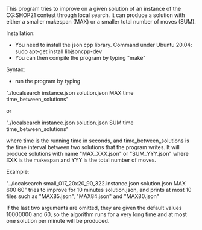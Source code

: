This program tries to improve on a given solution of an instance of the CG:SHOP21 contest through local search. It can produce a solution with either a smaller makespan (MAX) or a smaller total number of moves (SUM). 

Installation:
- You need to install the json cpp library. Command under Ubuntu 20.04:
sudo apt-get install libjsoncpp-dev
- You can then compile the program by typing "make"

Syntax:
- run the program by typing 

"./localsearch instance.json solution.json MAX time time_between_solutions" 

or 

"./localsearch instance.json solution.json SUM time time_between_solutions" 

where time is the running time in seconds, and time_between_solutions is the time interval between two solutions that the program writes. It will produce solutions with name "MAX_XXX.json" or "SUM_YYY.json" where XXX is the makespan and YYY is the total number of moves.

Example:

"../localsearch small_017_20x20_90_322.instance.json solution.json MAX 600 60"
tries to improve for 10 minutes solution.json, and prints at most 10 files such as "MAX85.json", "MAX84.json" and "MAX80.json"

If the last two arguments are omitted, they are given the default values 10000000 and 60, so the algorithm runs for a very long time and at most one solution per minute will be produced.
